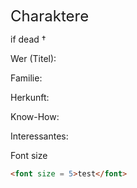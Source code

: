 <font size = 5>Charaktere</font>

if dead †

Wer (Titel):

Familie:

Herkunft:

Know-How:

Interessantes:


Font size
````html
<font size = 5>test</font>
````
